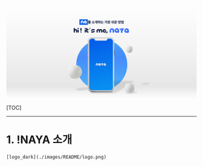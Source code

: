 ![Footer__1_](./images/README/Footer.png)
  
[TOC]





------------------------------------------

# 1. !NAYA 소개
    [logo_dark](./images/README/logo.png)
